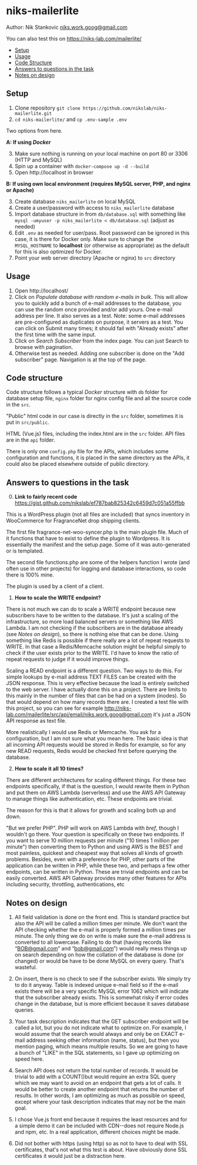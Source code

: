 # niks-mailerlite

Author: Nik Stankovic <niks.work.goog@gmail.com>

You can also test this on https://niks-lab.com/mailerlite/

- [Setup](#setup)
- [Usage](#usage)
- [Code Structure](#code-structure)
- [Answers to questions in the task](#answers-to-questions-in-the-task)
- [Notes on design](#notes-on-design)


## Setup


1. Clone repository `git clone https://github.com/nikslab/niks-mailerlite.git`
2. `cd niks-mailerlite/` and `cp .env-sample .env`


Two options from here.


**A: If using *Docker***


3. Make sure nothing is running on your local machine on port 80 or 3306 (HTTP and MySQL)
4. Spin up a container with `docker-compose up -d --build`
5. Open http://localhost in browser


**B: If using own local environment (requires MySQL server, PHP, and nginx or Apache)**


3. Create database `niks_mailerlite` on local MySQL
4. Create a user/password with access to `niks_mailerlite` database
5. Import database structure in from `db/database.sql` with something like `mysql -umyuser -p niks_mailerlite < db/database.sql` (adjust as needed)
6. Edit `.env` as needed for user/pass. Root password can be ignored in this case, it is there for Docker only. Make sure to change the `MYSQL_HOSTNAME` to **localhost** (or otherwise as appropriate) as the default for this is also optimized for Docker.
7. Point your web server directory (Apache or nginx) to `src` directory


## Usage


1. Open http://localhost/
2. Click on *Populate database with random e-mails in bulk*. This will allow you to quickly add a bunch of e-mail addresses to the database, you can use the random once provided and/or add yours. One e-mail address per line. It also serves as a test. Note: some e-mail addresses are pre-configured as duplicates on purpose, it servers as a test. You can click on Submit many times; it should fail with "Already exists" after the first time with the same input.
3. Click on *Search Subscriber* from the index page. You can just Search to browse with pagination.
4. Otherwise test as needed. Adding one subscriber is done on the "Add subscriber" page. Navigation is at the top of the page.


## Code structure

Code structure follows a typical *Docker* structure with `db` folder for database setup file, `nginx` folder for nginx config file and all the source code in the `src`.

"Public" html code in our case is directly in the `src` folder, sometimes it is put in `src/public`.

HTML (Vue.js) files, including the index.html are in the `src` folder. API files are in the `api` folder.

There is only one `config.php` file for the APIs, which includes some configuration and functions, it is placed in the same directory as the APIs, it could also be placed elsewhere outside of public directory.



## Answers to questions in the task


0. **Link to fairly recent code** https://gist.github.com/nikslab/ef787bab825342c6459d7c051a55ffbb

This is a WordPress plugin (not all files are included) that syncs inventory in WooCommerce for FragranceNet drop shipping clients.

  The first file fragrance-net-woo-syncer.php is the main plugin file. Much of it functions that have to exist to define the plugin to Wordpress. It is essentially the manifest and the setup page. Some of it was auto-generated or is templated.

  The second file functions.php are some of the helpers function I wrote (and often use in other projects) for logging and database interactions, so code there is 100% mine.

  The plugin is used by a client of a client.


1. **How to scale the WRITE endpoint?**

There is not much we can do to scale a WRITE endpoint because new subscribers have to be written to the database. It's just a scaling of the infrastructure, so more load balanced servers or something like AWS Lambda. I am not checking if the subscribers are in the database already (see *Notes on design*), so there is nothing else that can be done. Using something like Redis is possible if there really are a lot of repeat requests to WRITE. In that case a Redis/Memcache solution might be helpful simply to check if the user exists prior to the WRITE. I'd have to know the ratio of repeat requests to judge if it would improve things.

 Scaling a READ endpoint is a different question. Two ways to do this. For simple lookups by e-mail address TEXT FILES can be created with the JSON response. This is very effective because the load is entirely switched to the web server. I have actually done this on a project. There are limits to this mainly in the number of files that can be had on a system (inodes). So that would depend on how many records there are. I created a test file with this project, so you can see for example http://niks-lab.com/mailerlite/src/api/email/niks.work.goog@gmail.com it's just a JSON API response as text file.  

 More realistically I would use Redis or Memcache. You ask for a configuration, but I am not sure what you mean here. The basic idea is that all incoming API requests would be stored in Redis for example, so for any new READ requests, Redis would be checked first before querying the database.


2. **How to scale it all 10 times?**

There are different architectures for scaling different things. For these two endpoints specifically, if that is the question, I would rewrite them in Python and put them on AWS Lambda (serverless) and use the AWS API Gateway to manage things like authentication, etc. These endpoints are trivial.

 The reason for this is that it allows for growth and scaling both up and down.

 "But we prefer PHP". PHP will work on AWS Lambda with *bref*, though I wouldn't go there. Your question is specifically on these two endpoints. If you want to serve 10 million requests per minute ("10 times 1 million per minute") then converting them to Python and using AWS is the BEST and most painless, quickest and cheapest way that solves all kinds of growth problems.
 Besides, even with a preference for PHP, other parts of the application can be written in PHP, while these two, and perhaps a few other endpoints, can be written in Python. These are trivial endpoints and can be easily converted. AWS API Gateway provides many other features for APIs including security, throttling, authentications, etc




## Notes on design


1. All field validation is done on the front end. This is standard practice but also the API will be called a million times per minute. We don’t want the API checking whether the e-mail is properly formed a million times per minute. The only thing we do on write is make sure the e-mail address is converted to all lowercase. Failing to do that (having records like “BOB@gmail.com” and “bob@gmail.com”) would really mess things up on search depending on how the collation of the database is done (or changed) or would be have to be done MySQL on every query. That's wasteful.


2. On insert, there is no check to see if the subscriber exists. We simply try to do it anyway. Table is indexed unique e-mail field so if the e-mail exists there will be a very specific MySQL error 1062 which will indicate that the subscriber already exists. This is somewhat risky if error codes change in the database, but is more efficient because it saves database queries.


3. Your task description indicates that the GET subscriber endpoint will be called a lot, but you do not indicate what to optimize on. For example, I would assume that the search would always and only be on EXACT e-mail address seeking other information (name, status), but then you mention paging, which means multiple results. So we are going to have a bunch of "LIKE" in the SQL statements, so I gave up optimizing on speed here.


4. Search API does not return the total number of records. It would be trivial to add with a COUNT()but would require an extra SQL query which we may want to avoid on an endpoint that gets a lot of calls. It would be better to create another endpoint that returns the number of results. In other words, I am optimizing as much as possible on speed, except where your task description indicates that may not be the main goal.


5. I chose Vue.js front end because it requires the least resources and for a simple demo it can be included with CDN--does not require Node.js and npm, etc. In a real application, different choices might be made.


6. Did not bother with https (using http) so as not to have to deal with SSL certificates, that's not what this test is about. Have obviously done SSL certificates it would just be a distraction here.





